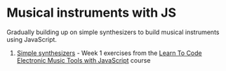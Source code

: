 # Musical instruments with JS

Gradually building up on simple synthesizers to build
musical instruments using JavaScript.

1. [Simple synthesizers](/simple_synthesizers) - Week 1
exercises from the [Learn To Code Electronic Music Tools
with JavaScript](https://www.futurelearn.com/courses/electronic-music-tools/3/welcome) course
